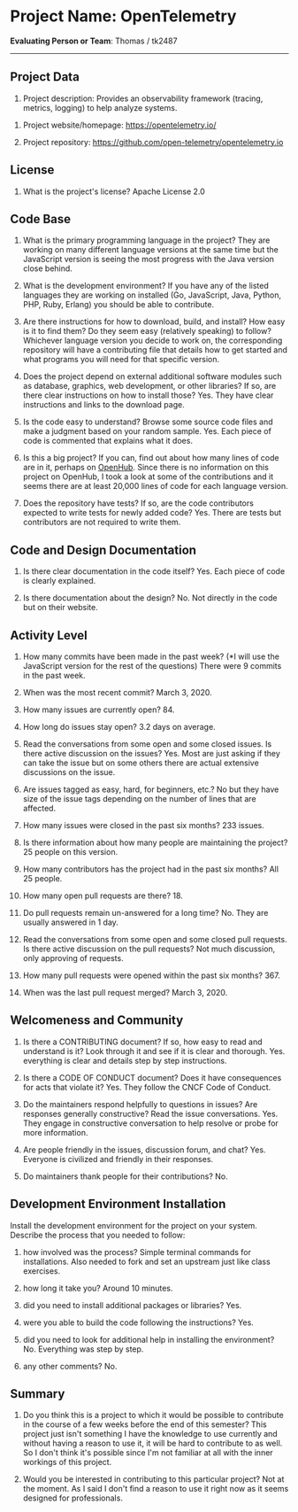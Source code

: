 # Project Name: OpenTelemetry <!-- replace with the project name -->   



**Evaluating Person or Team**: Thomas / tk2487
<!-- list your first name and github user-name-->

---

## Project Data

1. Project description: Provides an observability framework (tracing, metrics, logging) to help analyze systems. <br>
<!--
What is the purpose of this project? What does the code do? What type of users
does it have? 
-->

1. Project website/homepage: https://opentelemetry.io/

1. Project repository: https://github.com/open-telemetry/opentelemetry.io



## License

1. What is the project's license? Apache License 2.0 <br>
<!--
In most repositories there will be a file named LICENSE or something similar in
the root level of the repository. This is the one to examine. There may be
different licenses on specific files, but the project will have a main license.
-->



## Code Base


1. What is the primary programming language in the project? They are working on many different language versions at the same time but the JavaScript version is seeing the most progress with the Java version close behind.

1. What is the development environment? If you have any of the listed languages they are working on installed (Go, JavaScript, Java, Python, PHP, Ruby, Erlang) you should be able to contribute. <br>
	<!--
	For example, is it Gnu C++ on Linux?
	Is it a Windows 10 application? Does one need to develop in a virtual machine?
	-->

1. Are there instructions for how to download, build, and install? How easy is it
to find them? Do they seem easy (relatively speaking) to follow? Whichever language version you decide to work on, the corresponding repository will have a contributing file that details how to get started and what programs you will need for that specific version. <br>

1. Does the project depend on external additional software modules such as
database,  graphics, web development, or other libraries? If so, are there clear instructions on how to install those? Yes. They have clear instructions and links to the download page. <br>

1. Is the code easy to understand? Browse some source code files and make
a judgment based on your random sample. Yes. Each piece of code is commented that explains what it does. <br>

1. Is this a big project? If you can, find out about how many lines of code
are in it, perhaps on [OpenHub](https://www.openhub.net/). Since there is no information on this project on OpenHub, I took a look at some of the contributions and it seems there are at least 20,000 lines of code for each language version. <br>

1. Does the repository have tests? If so, are the code contributors expected to write tests for newly added code? Yes. There are tests but contributors are not required to write them. <br>



## Code and Design Documentation
1. Is there clear documentation in the code itself? Yes. Each piece of code is clearly explained. <br>

1. Is there documentation about the design? No. Not directly in the code but on their website. <br>


## Activity Level


1. How many commits have been made in the past week? (*I will use the JavaScript version for the rest of the questions) There were 9 commits in the past week. <br>

1. When was the most recent commit? March 3, 2020. <br>

1. How many issues are currently open? 84.<br>

1. How long do issues stay open? 3.2 days on average. <br>
	<!--
	Take the five closed issues (they can be most recently closed or a sample distributed over time) and look at when each was first reported.
	Compute the number of days that each was open and take the average.
	-->

1. Read the conversations from some open and some closed issues. Is there active discussion on the issues? Yes. Most are just asking if they can take the issue but on some others there are actual extensive discussions on the issue. <br>

1. Are issues tagged as easy, hard, for beginners, etc.? No but they have size of the issue tags depending on the number of lines that are affected. <br>

1. How many issues were closed in the past six months? 233 issues. <br>

1. Is there information about how many people are maintaining the project? 25 people on this version. <br>

1. How many contributors has the project had in the past six months? All 25 people. <br>

1. How many open pull requests are there? 18. <br>

1. Do pull requests remain un-answered for a long time? No. They are usually answered in 1 day. <br>
	<!--
	Look at the closed pull requests to see how long they stayed open.
	Take the five closed pull requests  (they can be most recently closed or a sample distributed over time) and look at when each was first created.
	Compute the number of days that each was open and take the average.
	-->

1. Read the conversations from some open and some closed pull requests.  Is there active discussion on the pull requests? Not much discussion, only approving of requests. <br>

1. How many pull requests were opened within the past six months? 367. <br>

1. When was the last  pull request  merged? March 3, 2020. <br>

## Welcomeness and Community

1. Is there a CONTRIBUTING document? If so, how easy to read and understand is it?
Look through it and see if it is clear and thorough. Yes. everything is clear and details step by step instructions. <br>

1. Is there a CODE OF CONDUCT document? Does it have consequences for acts that
violate it? Yes. They follow the CNCF Code of Conduct. <br>

1. Do the maintainers respond helpfully to questions in issues?
Are responses generally constructive? Read the issue conversations. Yes. They engage in constructive conversation to help resolve or probe for more information. <br>

1. Are people friendly in the issues, discussion forum, and chat? Yes. Everyone is civilized and friendly in their responses. <br>

1. Do maintainers thank people for their contributions? No. <br>


## Development Environment Installation

Install the development environment for the project on your system.
Describe the process that you needed to follow:

1. how involved was the process? Simple terminal commands for installations. Also needed to fork and set an upstream just like class exercises. <br>

1. how long it take you? Around 10 minutes. <br>

1. did you need to install additional packages or libraries? Yes. <br>

1. were you able to build the code following the instructions? Yes. <br>

1. did you need to look for additional help in installing the environment? No. Everything was step by step. <br>

1. any other comments? No. <br>




## Summary
1. Do you think  this is a project to which it would be possible to contribute
in the course of a few weeks before the end of this semester? This project just isn't something I have the knowledge to use currently and without having a reason to use it, it will be hard to contribute to as well. So I don't think it's possible since I'm not familiar at all with the inner workings of this project. <br>
	<!--
	Explain your position. Do NOT simply say 'yes or 'no'.
	-->

1. Would you be interested in contributing to this particular project? Not at the moment. As I said I don't find a reason to use it right now as it seems designed for professionals.  <br>
	<!--
	Explain why you would or would not be interested in contributing to this project. Do NOT simply say 'yes or 'no'.
	-->
